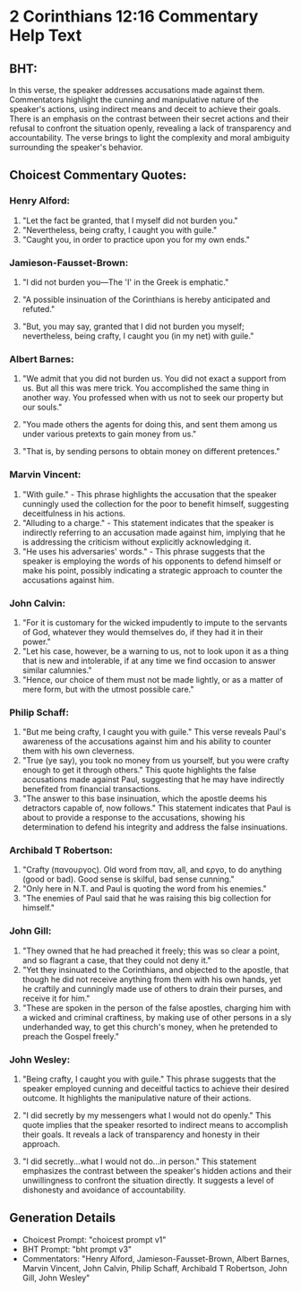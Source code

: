 # 2 Corinthians 12:16 Commentary Help Text

## BHT:
In this verse, the speaker addresses accusations made against them. Commentators highlight the cunning and manipulative nature of the speaker's actions, using indirect means and deceit to achieve their goals. There is an emphasis on the contrast between their secret actions and their refusal to confront the situation openly, revealing a lack of transparency and accountability. The verse brings to light the complexity and moral ambiguity surrounding the speaker's behavior.

## Choicest Commentary Quotes:
### Henry Alford:
1. "Let the fact be granted, that I myself did not burden you."
2. "Nevertheless, being crafty, I caught you with guile."
3. "Caught you, in order to practice upon you for my own ends."

### Jamieson-Fausset-Brown:
1. "I did not burden you—The 'I' in the Greek is emphatic." 

2. "A possible insinuation of the Corinthians is hereby anticipated and refuted." 

3. "But, you may say, granted that I did not burden you myself; nevertheless, being crafty, I caught you (in my net) with guile."

### Albert Barnes:
1. "We admit that you did not burden us. You did not exact a support from us. But all this was mere trick. You accomplished the same thing in another way. You professed when with us not to seek our property but our souls." 

2. "You made others the agents for doing this, and sent them among us under various pretexts to gain money from us."

3. "That is, by sending persons to obtain money on different pretences."

### Marvin Vincent:
1. "With guile." - This phrase highlights the accusation that the speaker cunningly used the collection for the poor to benefit himself, suggesting deceitfulness in his actions.
2. "Alluding to a charge." - This statement indicates that the speaker is indirectly referring to an accusation made against him, implying that he is addressing the criticism without explicitly acknowledging it.
3. "He uses his adversaries' words." - This phrase suggests that the speaker is employing the words of his opponents to defend himself or make his point, possibly indicating a strategic approach to counter the accusations against him.

### John Calvin:
1. "For it is customary for the wicked impudently to impute to the servants of God, whatever they would themselves do, if they had it in their power."
2. "Let his case, however, be a warning to us, not to look upon it as a thing that is new and intolerable, if at any time we find occasion to answer similar calumnies."
3. "Hence, our choice of them must not be made lightly, or as a matter of mere form, but with the utmost possible care."

### Philip Schaff:
1. "But me being crafty, I caught you with guile." This verse reveals Paul's awareness of the accusations against him and his ability to counter them with his own cleverness.
2. "True (ye say), you took no money from us yourself, but you were crafty enough to get it through others." This quote highlights the false accusations made against Paul, suggesting that he may have indirectly benefited from financial transactions.
3. "The answer to this base insinuation, which the apostle deems his detractors capable of, now follows." This statement indicates that Paul is about to provide a response to the accusations, showing his determination to defend his integrity and address the false insinuations.

### Archibald T Robertson:
1. "Crafty (πανουργος). Old word from παν, all, and εργο, to do anything (good or bad). Good sense is skilful, bad sense cunning." 
2. "Only here in N.T. and Paul is quoting the word from his enemies." 
3. "The enemies of Paul said that he was raising this big collection for himself."

### John Gill:
1. "They owned that he had preached it freely; this was so clear a point, and so flagrant a case, that they could not deny it."
2. "Yet they insinuated to the Corinthians, and objected to the apostle, that though he did not receive anything from them with his own hands, yet he craftily and cunningly made use of others to drain their purses, and receive it for him."
3. "These are spoken in the person of the false apostles, charging him with a wicked and criminal craftiness, by making use of other persons in a sly underhanded way, to get this church's money, when he pretended to preach the Gospel freely."

### John Wesley:
1. "Being crafty, I caught you with guile." This phrase suggests that the speaker employed cunning and deceitful tactics to achieve their desired outcome. It highlights the manipulative nature of their actions.

2. "I did secretly by my messengers what I would not do openly." This quote implies that the speaker resorted to indirect means to accomplish their goals. It reveals a lack of transparency and honesty in their approach.

3. "I did secretly...what I would not do...in person." This statement emphasizes the contrast between the speaker's hidden actions and their unwillingness to confront the situation directly. It suggests a level of dishonesty and avoidance of accountability.


## Generation Details
- Choicest Prompt: "choicest prompt v1"
- BHT Prompt: "bht prompt v3"
- Commentators: "Henry Alford, Jamieson-Fausset-Brown, Albert Barnes, Marvin Vincent, John Calvin, Philip Schaff, Archibald T Robertson, John Gill, John Wesley"
